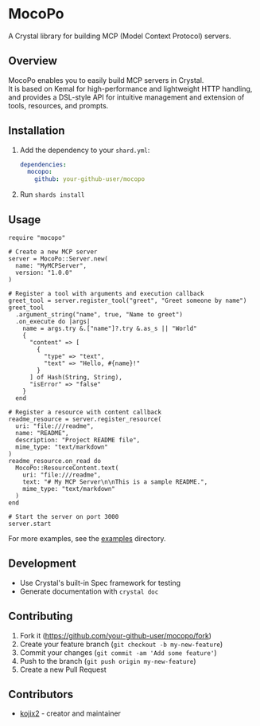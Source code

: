 # MocoPo

A Crystal library for building MCP (Model Context Protocol) servers.

## Overview

MocoPo enables you to easily build MCP servers in Crystal.  
It is based on Kemal for high-performance and lightweight HTTP handling,  
and provides a DSL-style API for intuitive management and extension of tools, resources, and prompts.

## Installation

1. Add the dependency to your `shard.yml`:

   ```yaml
   dependencies:
     mocopo:
       github: your-github-user/mocopo
   ```

2. Run `shards install`

## Usage

```crystal
require "mocopo"

# Create a new MCP server
server = MocoPo::Server.new(
  name: "MyMCPServer",
  version: "1.0.0"
)

# Register a tool with arguments and execution callback
greet_tool = server.register_tool("greet", "Greet someone by name")
greet_tool
  .argument_string("name", true, "Name to greet")
  .on_execute do |args|
    name = args.try &.["name"]?.try &.as_s || "World"
    {
      "content" => [
        {
          "type" => "text",
          "text" => "Hello, #{name}!"
        }
      ] of Hash(String, String),
      "isError" => "false"
    }
  end

# Register a resource with content callback
readme_resource = server.register_resource(
  uri: "file:///readme",
  name: "README",
  description: "Project README file",
  mime_type: "text/markdown"
)
readme_resource.on_read do
  MocoPo::ResourceContent.text(
    uri: "file:///readme",
    text: "# My MCP Server\n\nThis is a sample README.",
    mime_type: "text/markdown"
  )
end

# Start the server on port 3000
server.start
```

For more examples, see the [examples](examples/) directory.

## Development

- Use Crystal's built-in Spec framework for testing
- Generate documentation with `crystal doc`

## Contributing

1. Fork it (<https://github.com/your-github-user/mocopo/fork>)
2. Create your feature branch (`git checkout -b my-new-feature`)
3. Commit your changes (`git commit -am 'Add some feature'`)
4. Push to the branch (`git push origin my-new-feature`)
5. Create a new Pull Request

## Contributors

- [kojix2](https://github.com/your-github-user) - creator and maintainer
